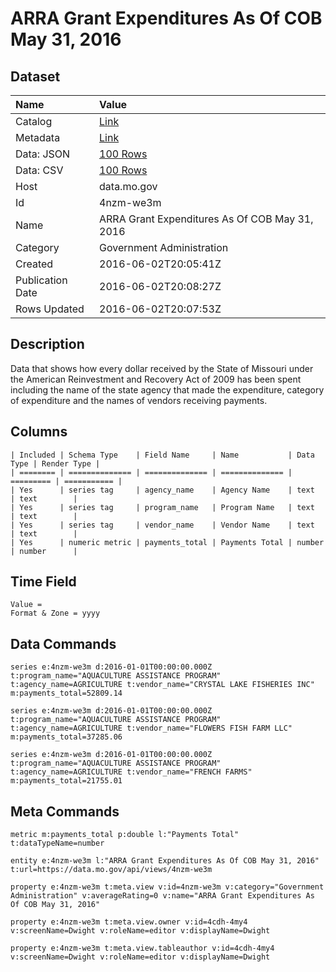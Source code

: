 # ARRA Grant Expenditures As Of COB May 31, 2016

## Dataset

| Name | Value |
| :--- | :---- |
| Catalog | [Link](https://catalog.data.gov/dataset/arra-grant-expenditures-as-of-cob-may-31-2016) |
| Metadata | [Link](https://data.mo.gov/api/views/4nzm-we3m) |
| Data: JSON | [100 Rows](https://data.mo.gov/api/views/4nzm-we3m/rows.json?max_rows=100) |
| Data: CSV | [100 Rows](https://data.mo.gov/api/views/4nzm-we3m/rows.csv?max_rows=100) |
| Host | data.mo.gov |
| Id | 4nzm-we3m |
| Name | ARRA Grant Expenditures As Of COB May 31, 2016 |
| Category | Government Administration |
| Created | 2016-06-02T20:05:41Z |
| Publication Date | 2016-06-02T20:08:27Z |
| Rows Updated | 2016-06-02T20:07:53Z |

## Description

Data that shows how every dollar received by the State of Missouri under the American Reinvestment and Recovery Act of 2009 has been spent including the name of the state agency that made the expenditure, category of expenditure and the names of vendors receiving payments.

## Columns

```ls
| Included | Schema Type    | Field Name     | Name           | Data Type | Render Type |
| ======== | ============== | ============== | ============== | ========= | =========== |
| Yes      | series tag     | agency_name    | Agency Name    | text      | text        |
| Yes      | series tag     | program_name   | Program Name   | text      | text        |
| Yes      | series tag     | vendor_name    | Vendor Name    | text      | text        |
| Yes      | numeric metric | payments_total | Payments Total | number    | number      |
```

## Time Field

```ls
Value = 
Format & Zone = yyyy
```

## Data Commands

```ls
series e:4nzm-we3m d:2016-01-01T00:00:00.000Z t:program_name="AQUACULTURE ASSISTANCE PROGRAM" t:agency_name=AGRICULTURE t:vendor_name="CRYSTAL LAKE FISHERIES INC" m:payments_total=52809.14

series e:4nzm-we3m d:2016-01-01T00:00:00.000Z t:program_name="AQUACULTURE ASSISTANCE PROGRAM" t:agency_name=AGRICULTURE t:vendor_name="FLOWERS FISH FARM LLC" m:payments_total=37285.06

series e:4nzm-we3m d:2016-01-01T00:00:00.000Z t:program_name="AQUACULTURE ASSISTANCE PROGRAM" t:agency_name=AGRICULTURE t:vendor_name="FRENCH FARMS" m:payments_total=21755.01
```

## Meta Commands

```ls
metric m:payments_total p:double l:"Payments Total" t:dataTypeName=number

entity e:4nzm-we3m l:"ARRA Grant Expenditures As Of COB May 31, 2016" t:url=https://data.mo.gov/api/views/4nzm-we3m

property e:4nzm-we3m t:meta.view v:id=4nzm-we3m v:category="Government Administration" v:averageRating=0 v:name="ARRA Grant Expenditures As Of COB May 31, 2016"

property e:4nzm-we3m t:meta.view.owner v:id=4cdh-4my4 v:screenName=Dwight v:roleName=editor v:displayName=Dwight

property e:4nzm-we3m t:meta.view.tableauthor v:id=4cdh-4my4 v:screenName=Dwight v:roleName=editor v:displayName=Dwight
```